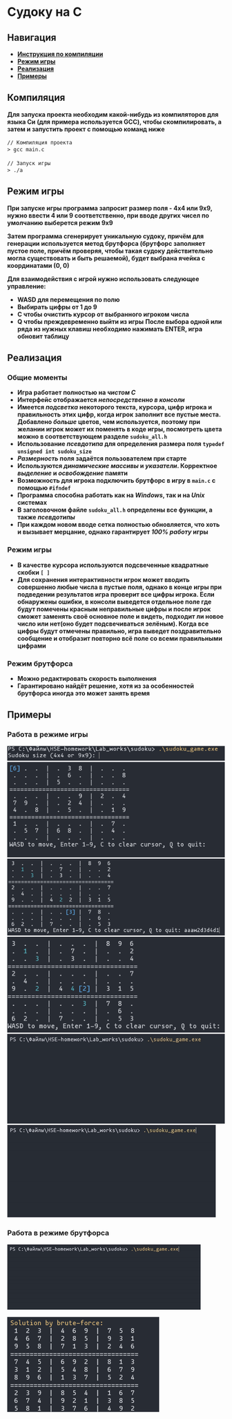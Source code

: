 
# Судоку на  C

## Навигация
- [**Инструкция по компиляции**](#Компиляция)
- [**Режим игры**](#Режим%20игры)
- [**Реализация**](#Реализация)
- [**Примеры**](#Примеры)
## Компиляция
**Для запуска проекта необходим какой-нибудь из компиляторов для языка Си (для примера используется GCC), чтобы скомпилировать, а затем и запустить проект с помощью команд ниже**
```
// Компиляция проекта
> gcc main.c

// Запуск игры
> ./a
```
## Режим игры
**При запуске игры программа запросит размер поля - 4x4 или 9x9, нужно ввести 4 или 9 соответственно, при вводе других чисел по умолчанию выберется режим 9x9**

**Затем программа сгенерирует уникальную судоку, причём для генерации используется метод брутфорса (брутфорс заполняет пустое поле, причём проверяя, чтобы такая судоку действительно могла существовать и быть решаемой), будет выбрана ячейка с координатами (0, 0)**

**Для взаимодействия с игрой нужно использовать следующее управление:**
- **WASD для перемещения по полю**
- **Выбирать цифры от 1 до 9**
- **C чтобы очистить курсор от выбранного игроком числа**
- **Q чтобы преждевременно выйти из игры**
**После выбора одной или ряда из нужных клавиш необходимо нажимать ENTER, игра обновит таблицу**
## Реализация
### Общие моменты
- **Игра работает полностью на *чистом C***
- **Интерфейс отображается *непосредственно в консоли***
- **Имеется *подсветка* некоторого текста, курсора, цифр игрока и правильность этих цифр, когда игрок заполнит все пустые места. Добавлено *больше* цветов, чем используется, поэтому при желании игрок может их поменять в коде игры, посмотреть цвета можно в соответствующем разделе `sudoku_all.h`**
- **Использование *псевдотипа* для определения размера поля `typedef unsigned int sudoku_size`**
- ***Размерность* поля задаётся пользователем при старте**
- **Используются *динамические массивы* и *указатели*. Корректное *выделение* и *освобождение* памяти**
- **Возможность для игрока подключить брутфорс в игру в `main.c` с помощью `#ifndef`**
- **Программа способна работать как на *Windows*, так и на *Unix* системах**
- **В заголовочном файле `sudoku_all.h` определены все функции, а также *псевдотипы***
- **При каждом новом вводе сетка полностью обновляется, что хоть и вызывает мерцание, однако гарантирует *100% работу* игры**

### Режим игры
- **В качестве курсора используются подсвеченные квадратные скобки `[ ]`**
- **Для сохранения интерактивности игрок может вводить совершенно любые числа в пустые поля, однако в конце игры при подведении результатов игра проверит все цифры игрока. Если обнаружены ошибки, в консоли выведется отдельное поле где будут помечены красным неправильные цифры и после игрок сможет заменять своё основное поле и видеть, подходит ли новое число или нет(оно будет подсвечиваться зелёным). Когда все цифры будут отмечены правильно, игра выведет поздравительно сообщение и отобразит повторно всё поле со всеми правильными цифрами**


### Режим брутфорса
- **Можно редактировать скорость выполнения**
- **Гарантировано найдёт решение, хотя из за особенностей брутфорса иногда это может занять время**

## Примеры
### Работа в режиме игры

![](./media/2.png) ![](./media/1.png)
![](./media/3.png) ![](./media/4.png)
![](./media/1.gif) ![](./media/2.gif)
### Работа в режиме брутфорса
![](./media/3.gif)

![](./media/5.png) 
